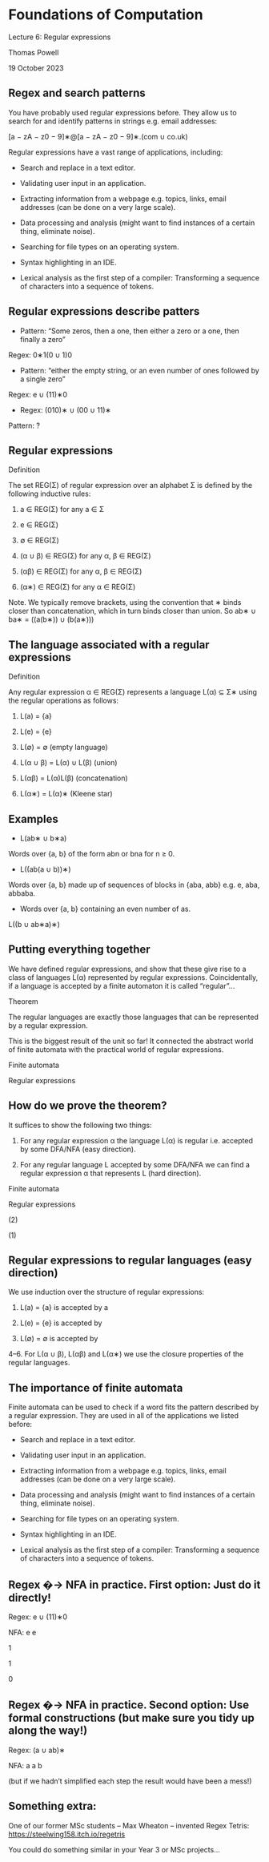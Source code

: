 # Foundations of Computation

Lecture 6: Regular expressions

Thomas Powell

19 October 2023

## Regex and search patterns

You have probably used regular expressions before. They allow us to search for and identify patterns in strings e.g. email addresses:

[a − zA − z0 − 9]∗@[a − zA − z0 − 9]∗.(com ∪ co.uk)

Regular expressions have a vast range of applications, including:

- Search and replace in a text editor.

- Validating user input in an application.

- Extracting information from a webpage e.g. topics, links, email addresses (can be done on a very large scale).

- Data processing and analysis (might want to find instances of a certain thing, eliminate noise).

- Searching for file types on an operating system.

- Syntax highlighting in an IDE.

- Lexical analysis as the first step of a compiler: Transforming a sequence of characters into a sequence of tokens.

## Regular expressions describe patters

- Pattern: “Some zeros, then a one, then either a zero or a one, then finally a zero”

Regex: 0∗1(0 ∪ 1)0

- Pattern: “either the empty string, or an even number of ones followed by a single zero”

Regex: e ∪ (11)∗0

- Regex: (010)∗ ∪ (00 ∪ 11)∗

Pattern: ?

## Regular expressions

Definition

The set REG(Σ) of regular expression over an alphabet Σ is defined by the following inductive rules:

1. a ∈ REG(Σ) for any a ∈ Σ

2. e ∈ REG(Σ)

3. ∅ ∈ REG(Σ)

4. (α ∪ β) ∈ REG(Σ) for any α, β ∈ REG(Σ)

5. (αβ) ∈ REG(Σ) for any α, β ∈ REG(Σ)

6. (α∗) ∈ REG(Σ) for any α ∈ REG(Σ)

Note. We typically remove brackets, using the convention that ∗ binds closer than concatenation, which in turn binds closer than union. So ab∗ ∪ ba∗ = ((a(b∗)) ∪ (b(a∗)))

## The language associated with a regular expressions

Definition

Any regular expression α ∈ REG(Σ) represents a language L(α) ⊆ Σ∗ using the regular operations as follows:

1. L(a) = {a}

2. L(e) = {e}

3. L(∅) = ∅ (empty language)

4. L(α ∪ β) = L(α) ∪ L(β) (union)

5. L(αβ) = L(α)L(β) (concatenation)

6. L(α∗) = L(α)∗ (Kleene star)

## Examples

- L(ab∗ ∪ b∗a)

Words over {a, b} of the form abn or bna for n ≥ 0.

- L((ab(a ∪ b))∗)

Words over {a, b} made up of sequences of blocks in {aba, abb} e.g. e, aba, abbaba.

- Words over {a, b} containing an even number of as.

L((b ∪ ab∗a)∗)

## Putting everything together

We have defined regular expressions, and show that these give rise to a class of languages L(α) represented by regular expressions. Coincidentally, if a language is accepted by a finite automaton it is called “regular”...

Theorem

The regular languages are exactly those languages that can be represented by a regular expression.

This is the biggest result of the unit so far! It connected the abstract world of finite automata with the practical world of regular expressions.

Finite automata

Regular expressions

## How do we prove the theorem?

It suffices to show the following two things:

1. For any regular expression α the language L(α) is regular i.e. accepted by some DFA/NFA (easy direction).

2. For any regular language L accepted by some DFA/NFA we can find a regular expression α that represents L (hard direction).

Finite automata

Regular expressions

(2)

(1)

## Regular expressions to regular languages (easy direction)

We use induction over the structure of regular expressions:

1. L(a) = {a} is accepted by a

2. L(e) = {e} is accepted by

3. L(∅) = ∅ is accepted by

4–6. For L(α ∪ β), L(αβ) and L(α∗) we use the closure properties of the regular languages.

## The importance of finite automata

Finite automata can be used to check if a word fits the pattern described by a regular expression. They are used in all of the applications we listed before:

- Search and replace in a text editor.

- Validating user input in an application.

- Extracting information from a webpage e.g. topics, links, email addresses (can be done on a very large scale).

- Data processing and analysis (might want to find instances of a certain thing, eliminate noise).

- Searching for file types on an operating system.

- Syntax highlighting in an IDE.

- Lexical analysis as the first step of a compiler: Transforming a sequence of characters into a sequence of tokens.

## Regex �→ NFA in practice. First option: Just do it directly!

Regex: e ∪ (11)∗0

NFA: e e

1

1

0

## Regex �→ NFA in practice. Second option: Use formal constructions (but make sure you tidy up along the way!)

Regex: (a ∪ ab)∗

NFA: a a b

(but if we hadn’t simplified each step the result would have been a mess!)

## Something extra:

One of our former MSc students – Max Wheaton – invented Regex Tetris: https://steelwing158.itch.io/regetris

You could do something similar in your Year 3 or MSc projects...

